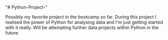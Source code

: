 "# Python-Project-" 

Possibly my favorite project in the bootcamp so far.  During this project I realised the power of Python for analysing data and I'm just getting started with it really.  Will be attempting further data projects within Python in the future.
